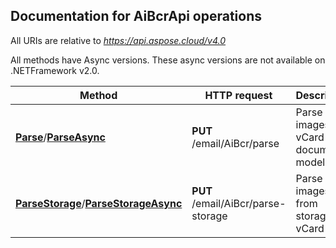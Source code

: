 
## Documentation for AiBcrApi operations

All URIs are relative to *https://api.aspose.cloud/v4.0*

All methods have Async versions. These async versions are not available on .NETFramework v2.0.

Method | HTTP request | Description
------------- | ------------- | -------------
[**Parse**](AiBcrApi.md#Parse)/[**ParseAsync**](AiBcrApi.md#ParseAsync)| **PUT** /email/AiBcr/parse| Parse images to vCard document models             
[**ParseStorage**](AiBcrApi.md#ParseStorage)/[**ParseStorageAsync**](AiBcrApi.md#ParseStorageAsync)| **PUT** /email/AiBcr/parse-storage| Parse images from storage to vCard files             



